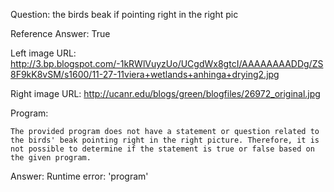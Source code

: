 Question: the birds beak if pointing right in the right pic

Reference Answer: True

Left image URL: http://3.bp.blogspot.com/-1kRWlVuyzUo/UCgdWx8gtcI/AAAAAAAADDg/ZS8F9kK8vSM/s1600/11-27-11viera+wetlands+anhinga+drying2.jpg

Right image URL: http://ucanr.edu/blogs/green/blogfiles/26972_original.jpg

Program:

```
The provided program does not have a statement or question related to the birds' beak pointing right in the right picture. Therefore, it is not possible to determine if the statement is true or false based on the given program.
```
Answer: Runtime error: 'program'

